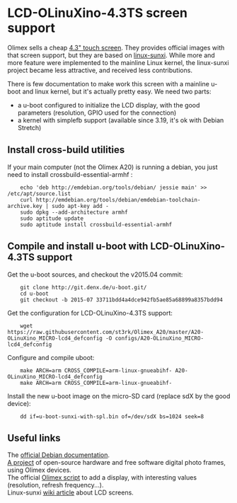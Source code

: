 # LCD-OLinuXino-4.3TS screen support

Olimex sells a cheap [4.3" touch screen](https://www.olimex.com/Products/OLinuXino/LCD/LCD-OLinuXino-4.3TS/open-source-hardware). They provides official images with that screen support, but they are based on [linux-sunxi](http://linux-sunxi.org). While more and more feature were implemented to the mainline Linux kernel, the linux-sunxi project became less attractive, and received less contributions.

There is few documentation to make work this screen with a mainline u-boot and linux kernel, but it's actually pretty easy. We need two parts:
* a u-boot configured to initialize the LCD display, with the good parameters (resolution, GPIO used for the connection)
* a kernel with simplefb support (available since 3.19, it's ok with Debian Stretch)

## Install cross-build utilities

If your main computer (not the Olimex A20) is running a debian, you just need to install crossbuild-essential-armhf :

		echo 'deb http://emdebian.org/tools/debian/ jessie main' >> /etc/apt/source.list
		curl http://emdebian.org/tools/debian/emdebian-toolchain-archive.key | sudo apt-key add -
		sudo dpkg --add-architecture armhf
		sudo aptitude update
		sudo aptitude install crossbuild-essential-armhf

## Compile and install u-boot with LCD-OLinuXino-4.3TS support

Get the u-boot sources, and checkout the v2015.04 commit:

		git clone http://git.denx.de/u-boot.git/
		cd u-boot
		git checkout -b 2015-07 33711bdd4a4dce942fb5ae85a68899a8357bdd94

Get the configuration for LCD-OLinuXino-4.3TS support:

		wget https://raw.githubusercontent.com/st3rk/Olimex_A20/master/A20-OLinuXino_MICRO-lcd4_defconfig -O configs/A20-OLinuXino_MICRO-lcd4_defconfig

Configure and compile uboot:

		make ARCH=arm CROSS_COMPILE=arm-linux-gnueabihf- A20-OLinuXino_MICRO-lcd4_defconfig
		make ARCH=arm CROSS_COMPILE=arm-linux-gnueabihf-

Install the new u-boot image on the micro-SD card (replace sdX by the good device):

		dd if=u-boot-sunxi-with-spl.bin of=/dev/sdX bs=1024 seek=8

## Useful links

The [official Debian documentation](https://wiki.debian.org/InstallingDebianOn/Allwinner#u-boot-ahci-support).  
[A project](http://karme.de/prisirah/) of open-source hardware and free software digital photo frames, using Olimex devices.  
The official [Olimex script](https://github.com/OLIMEX/OLINUXINO/blob/master/SOFTWARE/A20/A20-build/change_display_olimex_A20.sh) to add a display, with interesting values (resolution, refresh frequency...).  
Linux-sunxi [wiki article](http://linux-sunxi.org/LCD) about LCD screens.
